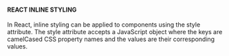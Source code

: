 #### REACT INLINE STYLING

In React, inline styling can be applied to components using the style attribute. The style attribute accepts a JavaScript object where the keys are camelCased CSS property names and the values are their corresponding values.
